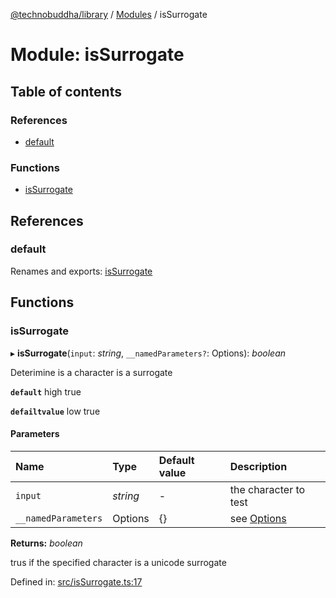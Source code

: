 [@technobuddha/library](../..) / [Modules](../Modules.md) / isSurrogate

# Module: isSurrogate

## Table of contents

### References

- [default](issurrogate.md#default)

### Functions

- [isSurrogate](issurrogate.md#issurrogate)

## References

### default

Renames and exports: [isSurrogate](issurrogate.md#issurrogate)

## Functions

### isSurrogate

▸ **isSurrogate**(`input`: *string*, `__namedParameters?`: Options): *boolean*

Deterimine is a character is a surrogate

**`default`** high true

**`defailtvalue`** low true

#### Parameters

| Name | Type | Default value | Description |
| :------ | :------ | :------ | :------ |
| `input` | *string* | - | the character to test |
| `__namedParameters` | Options | {} | see [Options](almostequals.md#options) |

**Returns:** *boolean*

trus if the specified character is a unicode surrogate

Defined in: [src/isSurrogate.ts:17](../../src/isSurrogate.ts#L17)

